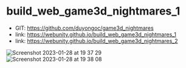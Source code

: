 # build_web_game3d_nightmares_1

- GIT: https://github.com/duyongoc/game3d_nightmares
- link: https://webunity.github.io/build_web_game3d_nightmares_1
- link: https://webunity.github.io/build_web_game3d_nightmares_2

![Screenshot 2023-01-28 at 19 37 29](https://user-images.githubusercontent.com/62178856/215267394-4b1dd428-382e-4bab-9d13-1f9ed65f89c1.png)
![Screenshot 2023-01-28 at 19 38 08](https://user-images.githubusercontent.com/62178856/215267397-57a82918-2d1c-4eb3-93b9-f4178b4c3cab.png)
